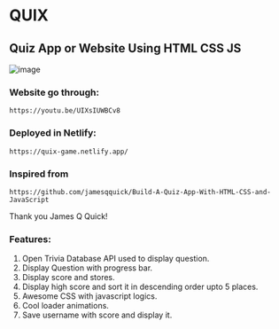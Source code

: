 # QUIX
## Quiz App or Website Using HTML CSS JS

![image](https://user-images.githubusercontent.com/103802956/210911529-18306ae5-3201-445c-87c4-07101f3c8447.png)

### Website go through:
```
https://youtu.be/UIXsIUWBCv8
```

### Deployed in Netlify:
```
https://quix-game.netlify.app/
```

### Inspired from 
```
https://github.com/jamesqquick/Build-A-Quiz-App-With-HTML-CSS-and-JavaScript
```

Thank you James Q Quick!

### Features:
1. Open Trivia Database API used to display question.
2. Display Question with progress bar.
3. Display score and stores.
4. Display high score and sort it in descending order upto 5 places.
5. Awesome CSS with javascript logics.
6. Cool loader animations.
7. Save username with score and display it.
